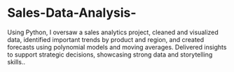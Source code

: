 # Sales-Data-Analysis-
Using Python, I oversaw a sales analytics project, cleaned and visualized data, identified important trends by product and region, and created forecasts using polynomial models and moving averages. Delivered insights to support strategic decisions, showcasing strong data and storytelling skills..
